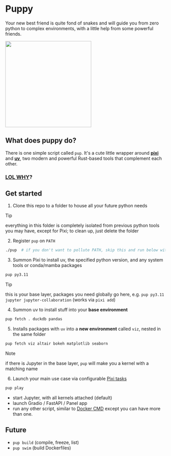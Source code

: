 # Puppy
Your new best friend is quite fond of snakes and will guide you from zero python to complex environments, with a little help from some powerful friends.

<img src="https://github.com/liquidcarbon/puppy/assets/47034358/da604ebd-4ce3-4e5d-b88b-ef46de7367fc" width="270">

## What does puppy do?

There is one simple script called `pup`.  It's a cute little wrapper around **[pixi](https://github.com/prefix-dev/pixi)** and **[uv](https://github.com/astral-sh/uv)**, two modern and powerful Rust-based tools that complement each other.

### [LOL WHY](https://github.com/liquidcarbon/puppy/discussions/1)?

## Get started

1. Clone this repo to a folder to house all your future python needs
> [!TIP] 
> everything in this folder is completely isolated from previous python tools you may have, except for Pixi; to clean up, just delete the folder

2. Register `pup` on `PATH`
```bash
./pup  # if you don't want to pollute PATH, skip this and run below with "./pup" instead of "pup"
``` 

3. Summon Pixi to install uv, the specified python version, and any system tools or conda/mamba packages
```bash
pup py3.11
```
> [!TIP] 
> this is your base layer, packages you need globally go here, e.g. `pup py3.11 jupyter jupyter-collaboration` (works via `pixi add`)

4. Summon uv to install stuff into your **base environment**
```bash
pup fetch . duckdb pandas
```

5. Installs packages with `uv` into a **new environment** called `viz`, nested in the same folder
```bash
pup fetch viz altair bokeh matplotlib seaborn
```
> [!NOTE]
> if there is Jupyter in the base layer, `pup` will make you a kernel with a matching name

6. Launch your main use case via configurable [Pixi tasks](https://pixi.sh/latest/advanced/advanced_tasks/)
```bash
pup play
```
- start Jupyter, with all kernels attached (default)
- launch Gradio / FastAPI / Panel app
- run any other script, similar to [Docker CMD](https://docs.docker.com/reference/dockerfile/#cmd) except you can have more than one.

## Future
- `pup build` (compile, freeze, list)
- `pup swim` (build Dockerfiles)
